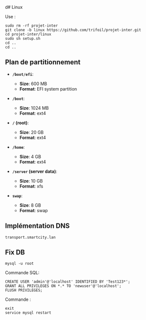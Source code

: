 d# Linux

Use : 

```
sudo rm -rf projet-inter
git clone -b linux https://github.com/trifoil/projet-inter.git
cd projet-inter/linux
sudo sh setup.sh
cd .. 
cd ..
```

## Plan de partitionnement 

- **`/boot/efi`**:
  - **Size**: 600 MB
  - **Format**: EFI system partition

- **`/boot`**:
  - **Size**: 1024 MB
  - **Format**: ext4

- **`/` (root)**:
  - **Size**: 20 GB
  - **Format**: ext4

- **`/home`**:
  - **Size**: 4 GB
  - **Format**: ext4

- **`/server` (server data)**:
  - **Size**: 10 GB
  - **Format**: xfs

- **`swap`**:
  - **Size**: 8 GB
  - **Format**: swap

## Implémentation DNS 

```transport.smartcity.lan```


## Fix DB


```
mysql -u root
```
Commande SQL:
```
CREATE USER 'admin'@'localhost' IDENTIFIED BY 'Test123*';
GRANT ALL PRIVILEGES ON *.* TO 'newuser'@'localhost';
FLUSH PRIVILEGES;
```
Commande : 
```
exit
service mysql restart
```